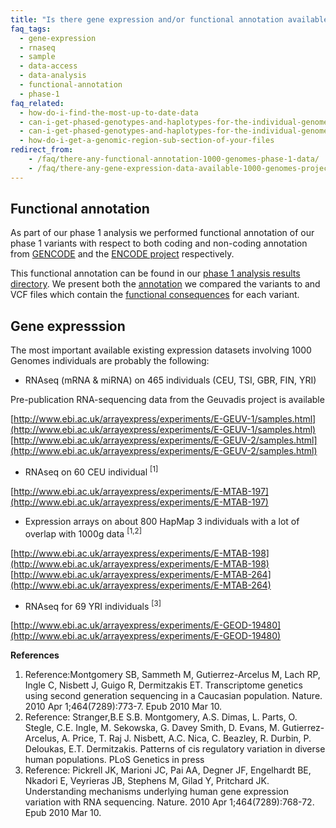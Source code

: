 ```yaml
---
title: "Is there gene expression and/or functional annotation available for the samples?"
faq_tags:
  - gene-expression
  - rnaseq
  - sample
  - data-access
  - data-analysis
  - functional-annotation
  - phase-1
faq_related:
  - how-do-i-find-the-most-up-to-date-data
  - can-i-get-phased-genotypes-and-haplotypes-for-the-individual-genomes
  - can-i-get-phased-genotypes-and-haplotypes-for-the-individual-genomes
  - how-do-i-get-a-genomic-region-sub-section-of-your-files
redirect_from:
    - /faq/there-any-functional-annotation-1000-genomes-phase-1-data/
    - /faq/there-any-gene-expression-data-available-1000-genomes-project-samples/
---
```


## Functional annotation

As part of our phase 1 analysis we performed functional annotation of our phase 1 variants with respect to both coding and non-coding annotation from [GENCODE](http://www.gencodegenes.org/) and the [ENCODE project](http://www.encodeproject.org/ENCODE/) respectively.

This functional annotation can be found in our [phase 1 analysis results directory](ftp://ftp.1000genomes.ebi.ac.uk/vol1/ftp/phase1/analysis_results/). We present both the [annotation](ftp://ftp.1000genomes.ebi.ac.uk/vol1/ftp/phase1/analysis_results/functional_annotation/annotation_sets/) we compared the variants to and VCF files which contain the [functional consequences](ftp://ftp.1000genomes.ebi.ac.uk/vol1/ftp/phase1/analysis_results/functional_annotation/annotated_vcfs/) for each variant.

## Gene expresssion

The most important available existing expression datasets involving 1000 Genomes individuals are probably the following:

* RNAseq (mRNA & miRNA) on 465 individuals (CEU, TSI, GBR, FIN, YRI)

Pre-publication RNA-sequencing data from the Geuvadis project is available 

[http://www.ebi.ac.uk/arrayexpress/experiments/E-GEUV-1/samples.html](http://www.ebi.ac.uk/arrayexpress/experiments/E-GEUV-1/samples.html)  
[http://www.ebi.ac.uk/arrayexpress/experiments/E-GEUV-2/samples.html](http://www.ebi.ac.uk/arrayexpress/experiments/E-GEUV-2/samples.html)

* RNAseq on 60 CEU individual <sup>[1]</sup>

[http://www.ebi.ac.uk/arrayexpress/experiments/E-MTAB-197](http://www.ebi.ac.uk/arrayexpress/experiments/E-MTAB-197)

* Expression arrays on about 800 HapMap 3 individuals with a lot of overlap with 1000g data <sup>[1,2]</sup>

[http://www.ebi.ac.uk/arrayexpress/experiments/E-MTAB-198](http://www.ebi.ac.uk/arrayexpress/experiments/E-MTAB-198)  
[http://www.ebi.ac.uk/arrayexpress/experiments/E-MTAB-264](http://www.ebi.ac.uk/arrayexpress/experiments/E-MTAB-264)

* RNAseq for 69 YRI individuals <sup>[3]</sup>

[http://www.ebi.ac.uk/arrayexpress/experiments/E-GEOD-19480](http://www.ebi.ac.uk/arrayexpress/experiments/E-GEOD-19480)

**References**

1.  Reference:Montgomery SB, Sammeth M, Gutierrez-Arcelus M, Lach RP, Ingle C, Nisbett J, Guigo R, Dermitzakis ET. Transcriptome genetics using second generation sequencing in a Caucasian population. Nature. 2010 Apr 1;464(7289):773-7\. Epub 2010 Mar 10.
2.  Reference: Stranger,B.E S.B. Montgomery, A.S. Dimas, L. Parts, O. Stegle, C.E. Ingle, M. Sekowska, G. Davey Smith, D. Evans, M. Gutierrez-Arcelus, A. Price, T. Raj J. Nisbett, A.C. Nica, C. Beazley, R. Durbin, P. Deloukas, E.T. Dermitzakis. Patterns of cis regulatory variation in diverse human populations. PLoS Genetics in press
3.  Reference: Pickrell JK, Marioni JC, Pai AA, Degner JF, Engelhardt BE, Nkadori E, Veyrieras JB, Stephens M, Gilad Y, Pritchard JK. Understanding mechanisms underlying human gene expression variation with RNA sequencing. Nature. 2010 Apr 1;464(7289):768-72\. Epub 2010 Mar 10.

